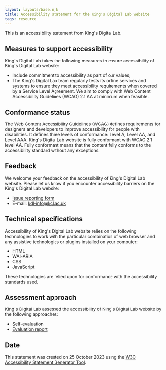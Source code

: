 ```yaml
---
layout: layouts/base.njk
title: Accessibility statement for the King's Digital Lab website
tags: resource
---
```


This is an accessibility statement from King's Digital Lab.

## Measures to support accessibility

King's Digital Lab takes the following measures to ensure accessibility of King's Digital Lab website:

- Include commitment to accessibility as part of our values;
- The King's Digital Lab team regularly tests its online services and systems to ensure they meet accessibility requirements when covered by a Service Level Agreement. We aim to comply with Web Content Accessibility Guidelines (WCAG) 2.1 AA at minimum when feasible.

## Conformance status

The Web Content Accessibility Guidelines (WCAG) defines requirements for designers and developers to improve accessibility for people with disabilities. It defines three levels of conformance: Level A, Level AA, and Level AAA. King's Digital Lab website is fully conformant with WCAG 2.1 level AA. Fully conformant means that the content fully conforms to the accessibility standard without any exceptions.

## Feedback

We welcome your feedback on the accessibility of King's Digital Lab website. Please let us know if you encounter accessibility barriers on the King's Digital Lab website:

- [Issue reporting form](https://forms.clickup.com/26475560/f/t7z18-74115/7YCNCR5Y6MA3KI9GX1)
- E-mail: [kdl-info@kcl.ac.uk](kdl-info@kcl.ac.uk)

## Technical specifications

Accessibility of King's Digital Lab website relies on the following technologies to work with the particular combination of web browser and any assistive technologies or plugins installed on your computer:

- HTML
- WAI-ARIA
- CSS
- JavaScript

These technologies are relied upon for conformance with the accessibility standards used.

## Assessment approach

King's Digital Lab assessed the accessibility of King's Digital Lab website by the following approaches:

- Self-evaluation
- [Evaluation report](https://kingsdigitallab.github.io/webval/docs/?project=kdlweb&levels=%7CA%7CAA%7C&resolutions=open&depth=issue&tab=issues&tagSlug=manual.htmlcs&issueId=&isOffline=false)

## Date

This statement was created on 25 October 2023 using the [W3C Accessibility Statement Generator Tool](https://www.w3.org/WAI/planning/statements/generator/).
